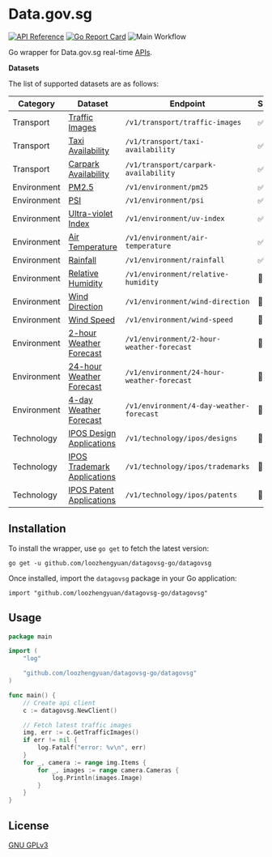 # Data.gov.sg

[![API Reference](https://img.shields.io/static/v1?label=godev&message=reference&color=00add8)](https://pkg.go.dev/github.com/loozhengyuan/datagovsg-go/datagovsg?tab=doc)
[![Go Report Card](https://goreportcard.com/badge/github.com/loozhengyuan/datagovsg-go)](https://goreportcard.com/report/github.com/loozhengyuan/datagovsg-go)
![Main Workflow](https://github.com/loozhengyuan/datagovsg-go/workflows/Main%20Workflow/badge.svg)

Go wrapper for Data.gov.sg real-time [APIs](https://data.gov.sg/developer).

**Datasets**

The list of supported datasets are as follows:

|Category|Dataset|Endpoint|Supported|
|---|---|---|---|
|Transport|[Traffic Images](https://data.gov.sg/dataset/traffic-images?resource_id=e127e29a-bd48-47e2-a0a7-e89ce31f10c7)|`/v1/transport/traffic-images`|✅|
|Transport|[Taxi Availability](https://data.gov.sg/dataset/taxi-availability?resource_id=9d217820-1350-4032-a7a3-3cd83e222eb7)|`/v1/transport/taxi-availability`|✅|
|Transport|[Carpark Availability](https://data.gov.sg/dataset/carpark-availability?resource_id=4f4a57d1-e904-4326-b83e-dae99358edf9)|`/v1/transport/carpark-availability`|✅|
|Environment|[PM2.5](https://data.gov.sg/dataset/pm2-5?resource_id=fa0958a9-bade-419e-9475-cbf5ccf4f746)|`/v1/environment/pm25`|✅|
|Environment|[PSI](https://data.gov.sg/dataset/psi?resource_id=82776919-0de1-4faf-bd9e-9c997f9a729d)|`/v1/environment/psi`|✅|
|Environment|[Ultra-violet Index](https://data.gov.sg/dataset/ultraviolet-index-uvi?resource_id=6246c980-21d4-441f-a1d0-b321e2085420)|`/v1/environment/uv-index`|✅|
|Environment|[Air Temperature](https://data.gov.sg/dataset/realtime-weather-readings?resource_id=17494bed-23e9-4b3b-ae89-232f87987163)|`/v1/environment/air-temperature`|✅|
|Environment|[Rainfall](https://data.gov.sg/dataset/realtime-weather-readings?resource_id=8bd37e06-cdd7-4ca4-9ad8-5754eb70a33d)|`/v1/environment/rainfall`|✅|
|Environment|[Relative Humidity](https://data.gov.sg/dataset/realtime-weather-readings?resource_id=59eb2883-2ceb-4d16-85f0-7e3a3176ef46)|`/v1/environment/relative-humidity`|🚧|
|Environment|[Wind Direction](https://data.gov.sg/dataset/realtime-weather-readings?resource_id=5dcf8aa5-cf6a-44e4-b359-1173eecfdf4c)|`/v1/environment/wind-direction`|🚧|
|Environment|[Wind Speed](https://data.gov.sg/dataset/realtime-weather-readings?resource_id=16035f22-37b4-4a5c-b024-ca2381f11b48)|`/v1/environment/wind-speed`|🚧|
|Environment|[2-hour Weather Forecast](https://data.gov.sg/dataset/weather-forecast?resource_id=571ef5fb-ed31-48b2-85c9-61677de42ca9)|`/v1/environment/2-hour-weather-forecast`|🚧|
|Environment|[24-hour Weather Forecast](https://data.gov.sg/dataset/weather-forecast?resource_id=9a8bd97e-0e38-46b7-bc39-9a2cb4a53a62)|`/v1/environment/24-hour-weather-forecast`|🚧|
|Environment|[4-day Weather Forecast](https://data.gov.sg/dataset/weather-forecast?resource_id=4df6d890-f23e-47f0-add1-fd6d580447d1)|`/v1/environment/4-day-weather-forecast`|🚧|
|Technology|[IPOS Design Applications](https://data.gov.sg/dataset/ipos-apis?resource_id=adf6222f-955b-4a76-892f-802a396844a1)|`/v1/technology/ipos/designs`|🚧|
|Technology|[IPOS Trademark Applications](https://data.gov.sg/dataset/ipos-apis?resource_id=1522db0e-808b-48ea-9869-fe5adc566585)|`/v1/technology/ipos/trademarks`|🚧|
|Technology|[IPOS Patent Applications](https://data.gov.sg/dataset/ipos-apis?resource_id=6a030bf2-22da-4621-8ab0-9a5956a30ef3)|`/v1/technology/ipos/patents`|🚧|

## Installation

To install the wrapper, use `go get` to fetch the latest version:

```shell
go get -u github.com/loozhengyuan/datagovsg-go/datagovsg
```

Once installed, import the `datagovsg` package in your Go application:

```shell
import "github.com/loozhengyuan/datagovsg-go/datagovsg"
```

## Usage

```go
package main

import (
	"log"

	"github.com/loozhengyuan/datagovsg-go/datagovsg"
)

func main() {
	// Create api client
	c := datagovsg.NewClient()

	// Fetch latest traffic images
	img, err := c.GetTrafficImages()
	if err != nil {
		log.Fatalf("error: %v\n", err)
	}
	for _, camera := range img.Items {
		for _, images := range camera.Cameras {
			log.Println(images.Image)
		}
	}
}
```

## License

[GNU GPLv3](https://choosealicense.com/licenses/gpl-3.0/)
